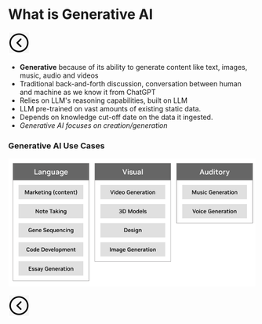 # What is Generative AI
[<img src="../images/back.png">](../presentation)
- **Generative** because of its ability to generate content like text, images, music, audio and videos
- Traditional back-and-forth discussion, conversation between human and machine as we know it from ChatGPT
- Relies on LLM's reasoning capabilities, built on LLM
- LLM pre-trained on vast amounts of existing static data.
- Depends on knowledge cut-off date on the data it ingested.
- *Generative AI focuses on creation/generation*

### Generative AI Use Cases

<img title="Applications of Generative AI" alt="Alt text" src="../images/generative.png">

[<img src="../images/back.png">](../presentation)
